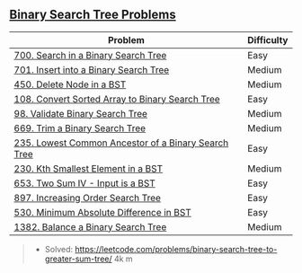 ## [Binary Search Tree Problems](../topics/tree.md#binary-search-tree)
| Problem          | Difficulty |
|------------------|------------|
|[700. Search in a Binary Search Tree](../leetcode/700.search-in-a-binary-search-tree.md)|Easy|
|[701. Insert into a Binary Search Tree](../leetcode/701.insert-into-a-binary-search-tree.md)|Medium|
|[450. Delete Node in a BST](../leetcode/450.delete-node-in-a-bst.md)|Medium|
|[108. Convert Sorted Array to Binary Search Tree](../leetcode/108.convert-sorted-array-to-binary-search-tree.md)|Easy|
|[98. Validate Binary Search Tree](../leetcode/98.validate-binary-search-tree.md)|Medium|
|[669. Trim a Binary Search Tree](../leetcode/669.trim-a-binary-search-tree.md)|Medium|
|[235. Lowest Common Ancestor of a Binary Search Tree](../leetcode/235.lowest-common-acestor-of-a-binary-search-tree.md)|Easy|
|[230. Kth Smallest Element in a BST](../leetcode/230.kth-smallest-element-in-a-bst.md)|Medium|
|[653. Two Sum IV - Input is a BST](../leetcode/653.two-sum-iv-input-is-a-bst.md)|Easy|
|[897. Increasing Order Search Tree](../leetcode/897.increasing-order-search-tree.md)|Easy|
|[530. Minimum Absolute Difference in BST](../leetcode/530.minimum-absolute-difference-in-bst.md)|Easy|
|[1382. Balance a Binary Search Tree](../leetcode/1382.balance-a-binary-search-tree.md)|Medium|

> * Solved: https://leetcode.com/problems/binary-search-tree-to-greater-sum-tree/ 4k m
